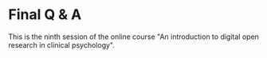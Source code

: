 # Final Q & A  
This is the ninth session of the online course "An introduction to digital open research in clinical psychology".
